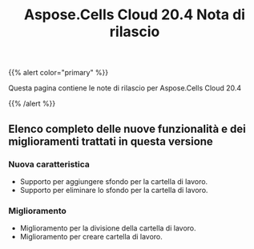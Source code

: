 ﻿---
title: Aspose.Cells Cloud 20.4 Nota di rilascio
second_title: Aspose.Cells Cloud Documen
type: docs
url: /it/aspose-cells-cloud-20-4-release-notes/
description: Aspose.Cells Cloud supporta Excel per creare, convertire, unire, dividere, proteggere, operare su oggetti interni e così via
weight: 50
---
{{% alert color="primary" %}} 

Questa pagina contiene le note di rilascio per Aspose.Cells Cloud 20.4

{{% /alert %}} 
## **Elenco completo delle nuove funzionalità e dei miglioramenti trattati in questa versione**
### **Nuova caratteristica**
- Supporto per aggiungere sfondo per la cartella di lavoro.
- Supporto per eliminare lo sfondo per la cartella di lavoro.
### **Miglioramento**
- Miglioramento per la divisione della cartella di lavoro.
- Miglioramento per creare cartella di lavoro.




